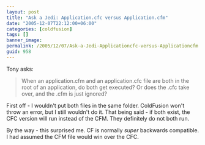 ```yaml
---
layout: post
title: "Ask a Jedi: Application.cfc versus Application.cfm"
date: "2005-12-07T22:12:00+06:00"
categories: [coldfusion]
tags: []
banner_image: 
permalink: /2005/12/07/Ask-a-Jedi-Applicationcfc-versus-Applicationcfm
guid: 958
---
```


Tony asks:

<blockquote>
When an application.cfm and an application.cfc file are both in the root of an application, do both get executed? Or does the .cfc take over, and the .cfm is just ignored?
</blockquote>

First off - I wouldn't put both files in the same folder. ColdFusion won't throw an error, but I still wouldn't do it. That being said - if both exist, the CFC version will run instead of the CFM. They definitely do not both run. 

By the way - this surprised me. CF is normally <i>super</i> backwards compatible. I had assumed the CFM file would win over the CFC.
